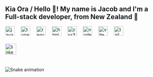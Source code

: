 <h2 align="left">Kia Ora / Hello 👋! My name is Jacob and I'm a Full-stack developer, from New Zealand 🥝</h2>

<div align="left">
  <img src="https://cdn.jsdelivr.net/gh/devicons/devicon/icons/javascript/javascript-original.svg" height="30" alt="javascript logo"  />
  <img width="12" />
  <img src="https://cdn.jsdelivr.net/gh/devicons/devicon/icons/typescript/typescript-original.svg" height="30" alt="typescript logo"  />
  <img width="12" />
  <img src="https://cdn.jsdelivr.net/gh/devicons/devicon/icons/react/react-original.svg" height="30" alt="react logo"  />
  <img width="12" />
  <img src="https://cdn.jsdelivr.net/gh/devicons/devicon/icons/html5/html5-original.svg" height="30" alt="html5 logo"  />
  <img width="12" />
  <img src="https://cdn.jsdelivr.net/gh/devicons/devicon/icons/css3/css3-original.svg" height="30" alt="css3 logo"  />
  <img width="12" />
  <img src="https://static-00.iconduck.com/assets.00/node-js-icon-454x512-nztofx17.png" height="30" alt="node.js logo"  />
  <img width="12" />
  <img src="https://vitejs.dev/logo-with-shadow.png" height="30" alt="vite logo"  />
  <img width="12" />
  <img src="https://cdn.icon-icons.com/icons2/2699/PNG/512/tailwindcss_logo_icon_167923.png" height="30" alt="tailwind css logo"  />
</div>

###

<div align="left">
  <a target="_blank" href="https://www.linkedin.com/in/jacob-wingate-65a2225a/">
  <img src="https://img.shields.io/static/v1?message=LinkedIn&logo=linkedin&label=&color=0077B5&logoColor=white&labelColor=&style=for-the-badge" height="35" alt="linkedin logo"  />
  </a>
</div>

###

<br clear="both">

<img src="https://raw.githubusercontent.com/maurodesouza/maurodesouza/output/snake.svg" alt="Snake animation" />

###
